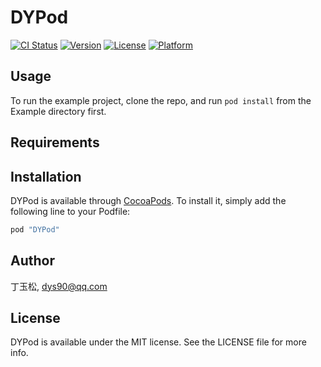 # DYPod

[![CI Status](http://img.shields.io/travis/丁玉松/DYPod.svg?style=flat)](https://travis-ci.org/丁玉松/DYPod)
[![Version](https://img.shields.io/cocoapods/v/DYPod.svg?style=flat)](http://cocoapods.org/pods/DYPod)
[![License](https://img.shields.io/cocoapods/l/DYPod.svg?style=flat)](http://cocoapods.org/pods/DYPod)
[![Platform](https://img.shields.io/cocoapods/p/DYPod.svg?style=flat)](http://cocoapods.org/pods/DYPod)

## Usage

To run the example project, clone the repo, and run `pod install` from the Example directory first.

## Requirements

## Installation

DYPod is available through [CocoaPods](http://cocoapods.org). To install
it, simply add the following line to your Podfile:

```ruby
pod "DYPod"
```

## Author

丁玉松, dys90@qq.com

## License

DYPod is available under the MIT license. See the LICENSE file for more info.
